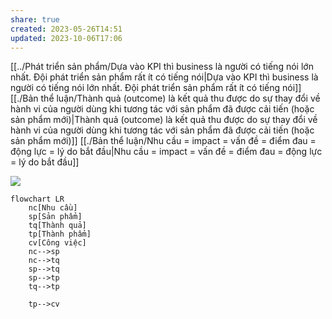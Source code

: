 ```yaml
---
share: true
created: 2023-05-26T14:51
updated: 2023-10-06T17:06
---
```

[[../Phát triển sản phẩm/Dựa vào KPI thì business là người có tiếng nói lớn nhất. Đội phát triển sản phẩm rất ít có tiếng nói|Dựa vào KPI thì business là người có tiếng nói lớn nhất. Đội phát triển sản phẩm rất ít có tiếng nói]]
[[./Bản thể luận/Thành quả (outcome) là kết quả thu được do sự thay đổi về hành vi của người dùng khi tương tác với sản phẩm đã được cải tiến (hoặc sản phẩm mới)|Thành quả (outcome) là kết quả thu được do sự thay đổi về hành vi của người dùng khi tương tác với sản phẩm đã được cải tiến (hoặc sản phẩm mới)]]
[[./Bản thể luận/Nhu cầu = impact = vấn đề = điểm đau = động lực = lý do bắt đầu|Nhu cầu = impact = vấn đề = điểm đau = động lực = lý do bắt đầu]]

![](https://miro.medium.com/max/1200/1*pNf5d7h2c-N-BrbM8cVDIA.png) 

```mermaid
flowchart LR
	nc[Nhu cầu]
	sp[Sản phẩm]
	tq[Thành quả]
	tp[Thành phẩm]
    cv[Công việc]
	nc-->sp
	nc-->tq
	sp-->tq
	sp-->tp
	tq-->tp

	tp-->cv
```
